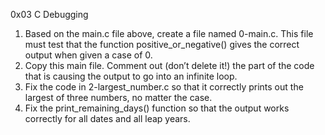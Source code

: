 0x03 C Debugging

1. Based on the main.c file above, create a file named 0-main.c. This file must test that the function positive_or_negative() gives the correct output when given a case of 0.
2. Copy this main file. Comment out (don’t delete it!) the part of the code that is causing the output to go into an infinite loop.
3. Fix the code in 2-largest_number.c so that it correctly prints out the largest of three numbers, no matter the case.
4. Fix the print_remaining_days() function so that the output works correctly for all dates and all leap years.
